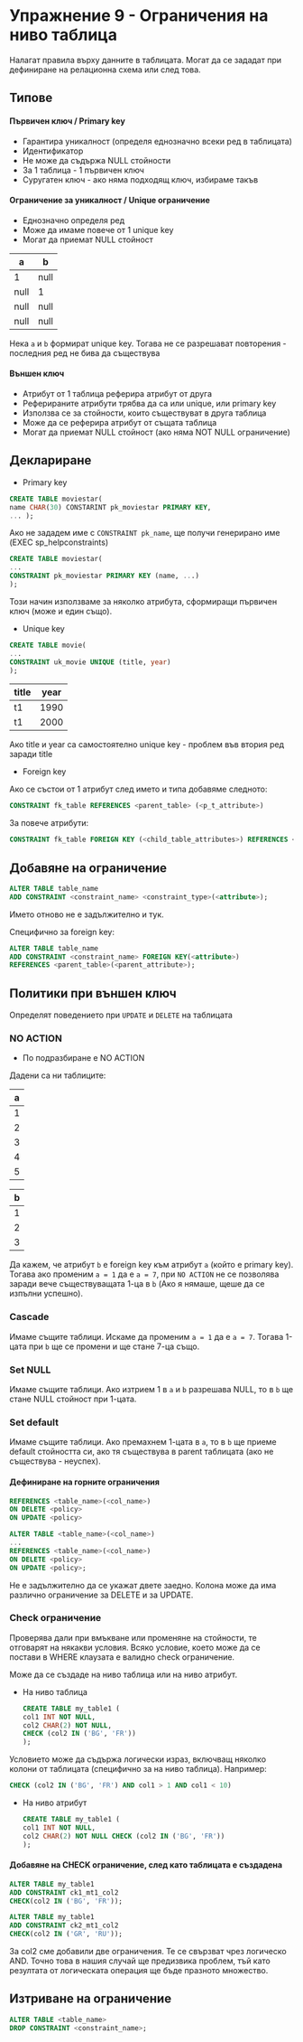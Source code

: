 # Упражнение 9 - Ограничения на ниво таблица

Налагат правила върху данните в таблицата. Могат да се зададат при дефиниране на релационна схема или след това.

## Типове 

#### Първичен ключ / Primary key

- Гарантира уникалност (определя еднозначно всеки ред в таблицата)
- Идентификатор
- Не може да съдържа NULL стойности
- За 1 таблица - 1 първичен ключ
- Суругатен ключ - ако няма подходящ ключ, избираме такъв

#### Ограничение за уникалност / Unique ограничение

- Еднозначно определя ред
- Може да имаме повече от 1 unique key
- Могат да приемат NULL стойност

| a | b |
|---|---|
| 1 | null |
| null | 1 |
| null | null |
| null | null |

Нека `a` и `b` формират unique key. Тогава не се разрешават повторения - последния ред не бива да съществува

#### Външен ключ

- Атрибут от 1 таблица реферира атрибут от друга
- Реферираните атрибути трябва да са или unique, или primary key
- Използва се за стойности, които съществуват в друга таблица
- Може да се реферира атрибут от същата таблица
- Могат да приемат NULL стойност (ако няма NOT NULL ограничение)

## Деклариране

- Primary key

```sql
CREATE TABLE moviestar(
name CHAR(30) CONSTARINT pk_moviestar PRIMARY KEY,
... );
```
Ако не зададем име с `CONSTRAINT pk_name`, ще получи генерирано име (EXEC sp_helpconstraints)

```sql
CREATE TABLE moviestar(
...
CONSTRAINT pk_moviestar PRIMARY KEY (name, ...)
);
```
Този начин използваме за няколко атрибута, сформиращи първичен ключ (може и един също).

- Unique key

```sql
CREATE TABLE movie(
...
CONSTRAINT uk_movie UNIQUE (title, year)
);
```

| title | year |
|-------|------|
| t1    | 1990 |
| t1    | 2000 |

Ако title и year са самостоятелно unique key - проблем във втория ред заради title

- Foreign key

Ако се състои от 1 атрибут след името и типа добавяме следното:

```sql
CONSTRAINT fk_table REFERENCES <parent_table> (<p_t_attribute>)
```
За повече атрибути:

```sql
CONSTRAINT fk_table FOREIGN KEY (<child_table_attributes>) REFERENCES <parent_table> (<p_t_attributes>)
```

## Добавяне на ограничение

```sql
ALTER TABLE table_name
ADD CONSTRAINT <constraint_name> <constraint_type>(<attribute>);
```
Името отново не е задължително и тук.

Специфично за foreign key:
```sql
ALTER TABLE table_name
ADD CONSTRAINT <constraint_name> FOREIGN KEY(<attribute>)
REFERENCES <parent_table>(<parent_attribute>);
```

## Политики при външен ключ

Определят поведението при `UPDATE` и `DELETE` на таблицата

### NO ACTION

- По подразбиране е NO ACTION

Дадени са ни таблиците:

| a |
|---|  
| 1 |  
| 2 | 
| 3 | 
| 4 |
| 5 |

| b |
|---|
| 1 |
| 2 |
| 3 |

Да кажем, че атрибут `b` е foreign key към атрибут `a` (който е primary key). Тогава ако променим `а = 1` да е `а = 7`, при `NO ACTION` не се позволява заради вече съществуващата 1-ца в `b` (Ако я нямаше, щеше да се изпълни успешно).

### Cascade

Имаме същите таблици. Искаме да променим `а = 1` да е `а = 7`. Тогава 1-цата при `b` ще се промени и ще стане 7-ца също.

### Set NULL

Имаме същите таблици. Ако изтрием 1 в `a` и `b` разрешава NULL, то в `b` ще стане NULL стойност при 1-цата.

### Set default

Имаме същите таблици. Ако премахнем 1-цата в `a`, то в `b` ще приеме default стойността си, ако тя съществува в parent таблицата (ако не съществува - неуспех).

#### Дефиниране на горните ограничения

```sql
REFERENCES <table_name>(<col_name>)
ON DELETE <policy>
ON UPDATE <policy>
```

```sql
ALTER TABLE <table_name>(<col_name>)
...
REFERENCES <table_name>(<col_name>)
ON DELETE <policy>
ON UPDATE <policy>;

```

Не е задължително да се укажат двете заедно. Колона може да има различно ограничение за DELETE и за UPDATE.

### Check ограничение

Проверява дали при вмъкване или променяне на стойности, те отговарят на някакви условия. Всяко условие, което може да се постави в WHERE клаузата е валидно check ограничение.

Може да се създаде на ниво таблица или на ниво атрибут.

- На ниво таблица

  ```sql
  CREATE TABLE my_table1 (
  col1 INT NOT NULL,
  col2 CHAR(2) NOT NULL,
  CHECK (col2 IN ('BG', 'FR'))
  );
  ```
Условието може да съдържа логически израз, включващ няколко колони от таблицата (специфично за на ниво таблица).
Например:

```sql
CHECK (col2 IN ('BG', 'FR') AND col1 > 1 AND col1 < 10)
```

- На ниво атрибут

  ```sql
  CREATE TABLE my_table1 (
  col1 INT NOT NULL,
  col2 CHAR(2) NOT NULL CHECK (col2 IN ('BG', 'FR'))
  ); 
  ```

#### Добавяне на CHECK ограничение, след като таблицата е създадена

```sql
ALTER TABLE my_table1
ADD CONSTRAINT ck1_mt1_col2
CHECK(col2 IN ('BG', 'FR'));

ALTER TABLE my_table1
ADD CONSTRAINT ck2_mt1_col2
CHECK(col2 IN ('GR', 'RU'));
```
За col2 сме добавили две ограничения. Те се свързват чрез логическо AND. Точно това в нашия случай ще предизвика проблем, тъй като резултата от логическата операция ще бъде празното множество.

## Изтриване на ограничение

```sql
ALTER TABLE <table_name>
DROP CONSTRAINT <constraint_name>; 
```
